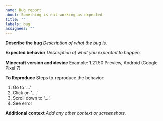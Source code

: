 ```yaml
---
name: Bug report
about: Something is not working as expected
title: ""
labels: bug
assignees: ""
---
```


**Describe the bug**
_Description of what the bug is._

**Expected behavior**
_Description of what you expected to happen._

**Minecraft version and device**
Example: 1.21.50 Preview, Android (Google Pixel 7)

**To Reproduce**
Steps to reproduce the behavior:

1. Go to '...'
2. Click on '....'
3. Scroll down to '....'
4. See error

**Additional context**
_Add any other context or screenshots._
